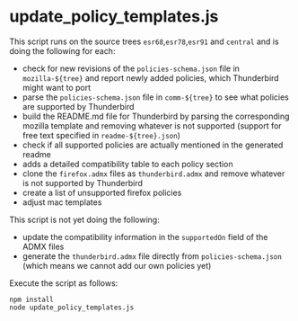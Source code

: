 update_policy_templates.js
==========================

This script runs on the source trees `esr68`,`esr78`,`esr91` and `central` and is doing the following for each:

* check for new revisions of the `policies-schema.json` file in `mozilla-${tree}` and report newly added policies, which Thunderbird might want to port
* parse the `policies-schema.json` file in `comm-${tree}` to see what policies are supported by Thunderbird
* build the README.md file for Thunderbird by parsing the corresponding mozilla template and removing whatever is not supported (support for free text specified in `readme-${tree}.json`)
* check if all supported policies are actually mentioned in the generated readme
* adds a detailed compatibility table to each policy section
* clone the `firefox.admx` files as `thunderbird.admx` and remove whatever is not supported by Thunderbird
* create a list of unsupported firefox policies
* adjust mac templates

This script is not yet doing the following:
* update the compatibility information in the `supportedOn` field of the ADMX files
* generate the `thunderbird.admx` file directly from `policies-schema.json` (which means we cannot add our own policies yet)

Execute the script as follows:

```
npm install
node update_policy_templates.js
```
